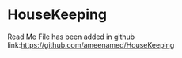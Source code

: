 # HouseKeeping
Read Me File has been added in github
link:https://github.com/ameenamed/HouseKeeping
